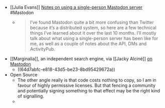 - [[Julia Evans]] [Notes on using a single-person Mastodon server](https://jvns.ca/blog/2023/08/11/some-notes-on-mastodon/) #Mastodon
	- > I’ve found Mastodon quite a bit more confusing than Twitter because it’s a distributed system, so here are a few technical things I’ve learned about it over the last 10 months. I’ll mostly talk about what using a single-person server has been like for me, as well as a couple of notes about the API, DMs and ActivityPub.
- [[Marginalia]], an independent search engine, via [[Jacky Alciné]] [on Mastodon](https://todon.eu/@jalcine/110877448416377610)
	- ((64d7abfc-e818-43d5-be23-8bd95429672a))
- Open Source
	- The other angle really is that code costs nothing to copy, so I am in favour of highly permissive licenses. But that fencing a community and potentially signing something to that effect may be the right kind of signalling.
	-